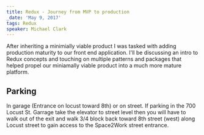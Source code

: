 ```yaml
---
title: Redux - Journey from MVP to production
_date: 'May 9, 2017'
tags: Redux
speaker: Michael Clark
---
```


After inheriting a minimially viable product I was tasked with adding
production maturity to our front end application. I'll be discussing an intro
to Redux concepts and touching on multiple patterns and packages that helped
propel our miniamally viable product into a much more mature platform.

## Parking

In garage (Entrance on locust toward 8th) or on street.
If parking in the 700 Locust St. Garrage take the elevator to street level then
you will have to walk out of the exit and walk 3/4 block back toward 8th street
(west) along Locust street to gain access to the Space2Work street entrance.
